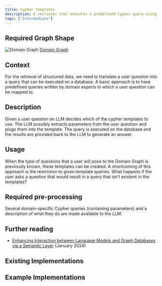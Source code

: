 ```yaml
---
title: Cypher Templates
description: A retriever that executes a predefined Cypher query using parameters given in the user question.
tags: ["Intermediate"]
---
```


## Required Graph Shape

![Domain Graph](../../../../assets/images/domain-graph.svg)
[Domain Graph](/reference/knowledge-graph/domain-graph/)

## Context

For the retrieval of structured data, we need to translate a user question into a query that can be executed on a database. 
A basic approach is to have predefined queries written by domain experts to which a user question can be mapped to.

## Description

Given a user question an LLM decides which of the cypher templates to use. 
The LLM possibly extracts parameters from the user question and plugs them into the template. The query is executed on the database and the results are provided back to the LLM to generate an answer.

## Usage

When the type of questions that a user will pose to the Domain Graph is previously known, these templates can be created. 
A shortcoming of this approach is the restriction to given template queries. 
What happens if the user asks a question that would result in a query that isn’t existent in the templates?

## Required pre-processing 

Several domain-specific Cypher queries (containing parameters) and a description of what they do are made available to the LLM.

## Further reading

- [Enhancing Interaction between Language Models and Graph Databases via a Semantic Layer](https://medium.com/data-science/enhancing-interaction-between-language-models-and-graph-databases-via-a-semantic-layer-0a78ad3eba49) (January 2024)

## Existing Implementations

## Example Implementations
